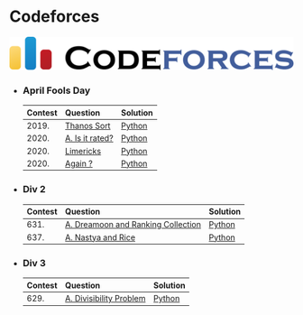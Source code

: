 # Codeforces
![](../images/codeforces.png)

- ### **April Fools Day**
    | Contest | Question | Solution |
    | :--- | :--- | :--- |
    | 2019. | [Thanos Sort](https://codeforces.com/contest/1145/problem/A) | [Python](https://github.com/ramanaditya/data-structure-and-algorithms/blob/master/codeforces/april-fools-day/thanos_sort.py) |
    | 2020. | [A. Is it rated?](https://codeforces.com/contest/1331/problem/A) | [Python](https://github.com/ramanaditya/data-structure-and-algorithms/blob/master/codeforces/april-fools-day/is_it_rated.py) |
    | 2020. | [Limericks](https://codeforces.com/contest/1331/problem/B) | [Python](https://github.com/ramanaditya/data-structure-and-algorithms/blob/master/codeforces/april-fools-day/limericks.py) |
    | 2020. | [Again ?](https://codeforces.com/contest/1331/problem/D) | [Python](https://github.com/ramanaditya/data-structure-and-algorithms/blob/master/codeforces/april-fools-day/again.py) |

- ### **Div 2**

    | Contest | Question | Solution |
    | :--- | :--- | :--- |
    | 631. | [A. Dreamoon and Ranking Collection](https://codeforces.com/contest/1330/problem/A) | [Python](https://github.com/ramanaditya/data-structure-and-algorithms/blob/master/codeforces/div-2/dreamoon_and_ranking_collection.py) |
    | 637. | [A. Nastya and Rice](https://codeforces.com/contest/1341/problem/A) | [Python](https://github.com/ramanaditya/data-structure-and-algorithms/blob/master/codeforces/div-2/nastya-and-rice.py) |

- ### **Div 3**

    | Contest | Question | Solution |
    | :--- | :--- | :--- |
    | 629. | [A. Divisibility Problem](https://codeforces.com/contest/1328/problem/A) | [Python](https://github.com/ramanaditya/data-structure-and-algorithms/blob/master/codeforces/div-3/divisibility-problem.py) |
